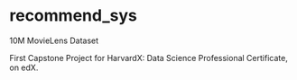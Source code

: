 # recommend_sys
10M MovieLens Dataset


First Capstone Project for HarvardX: Data Science Professional Certificate, on edX.

